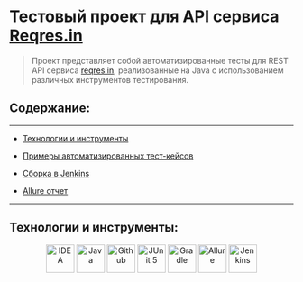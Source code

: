 # Тестовый проект для API сервиса [Reqres.in](https://reqres.in/)
> </a> Проект представляет собой автоматизированные тесты для REST API сервиса [reqres.in](https://reqres.in/), реализованные на Java с использованием различных инструментов тестирования.

## **Содержание:**
____

* <a href="#tools">Технологии и инструменты</a>

* <a href="#cases">Примеры автоматизированных тест-кейсов</a>

* <a href="#jenkins">Сборка в Jenkins</a>

* <a href="#allure">Allure отчет</a>
____
<a id="tools"></a>
## <a name="Технологии и инструменты">**Технологии и инструменты:**</a>

<p align="center">  
<a href="https://www.jetbrains.com/idea/"><img src="main/src/test/resources/media/intellij-original.svg" width="50" height="50"  alt="IDEA"/></a>  
<a href="https://www.java.com/"><img src="main/src/test/resources/media/java-original.svg" width="50" height="50"  alt="Java"/></a>  
<a href="https://github.com/"><img src="main/src/test/resources/media/github-original.svg" width="50" height="50"  alt="Github"/></a>  
<a href="https://junit.org/junit5/"><img src="main/src/test/resources/media/junit-original.svg" width="50" height="50"  alt="JUnit 5"/></a>  
<a href="https://gradle.org/"><img src="main/src/test/resources/media/gradle-original.svg" width="50" height="50"  alt="Gradle"/></a>   
<a href="ht[images](images)tps://github.com/allure-framework/allure2"><img src="main/src/test/resources/media/Allure_Report.svg" width="50" height="50"  alt="Allure"/></a>  
<a href="https://www.jenkins.io/"><img src="main/src/test/resources/media/jenkins-original.svg" width="50" height="50"  alt="Jenkins"/></a>  
</p>
